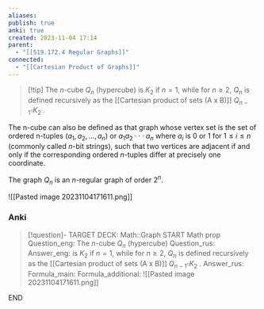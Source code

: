 ```yaml
---
aliases: 
publish: true
anki: true
created: 2023-11-04 17:14
parent:
  - "[[519.172.4 Regular Graphs]]"
connected:
  - "[[Cartesian Product of Graphs]]"
---
```

> [!tip] The $n$-cube $Q_n$ (hypercube)
is $K_2$ if $n = 1$, 
while for $n ≥ 2$, $Q_n$ is defined recursively as the [[Cartesian product of sets (A x B)]] $Q_{n−1} \square K_2$ . 

The n-cube can also be defined as that graph whose vertex set is the set of ordered n-tuples $(a_1, a_2, . . . , a_n)$ or $a_1a_2 ···a_n$ where $a_i$ is $0$ or $1$ for $1 ≤ i ≤ n$ (commonly called $n$-bit strings), such that two vertices are adjacent if and only if the corresponding ordered $n$-tuples differ at precisely one coordinate. 

The graph $Q_n$ is an $n$-regular graph of order $2^n$. 

![[Pasted image 20231104171611.png]]



### Anki
> [!question]-
TARGET DECK: Math::Graph
START
Math prop
Question_eng: The $n$-cube $Q_n$ (hypercube)
Question_rus: 
Answer_eng: is $K_2$ if $n = 1$, 
while for $n ≥ 2$, $Q_n$ is defined recursively as the [[Cartesian product of sets (A x B)]] $Q_{n−1} \square K_2$ . 
Answer_rus: 
Formula_main: 
Formula_additional: ![[Pasted image 20231104171611.png]]
<!--ID: 1699164293883-->
END








